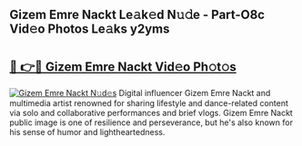 ## Gizem Emre Nackt Le𝚊k𝚎d N𝚞𝚍e - Part-O8c Vid𝚎o Photos Le𝚊ks y2yms

# <h2><a href="http://fb3oa2e.evod.top/?m=Gizem+Emre+Nackt">🔗 👉🔴 Gizem Emre Nackt Vid𝚎o Ph𝚘t𝚘s</a></h2>

[![Gizem Emre Nackt N𝚞d𝚎s](https://i.imgur.com/8V9OHl7.gif)](http://fb3oa2e.evod.top/?m=Gizem+Emre+Nackt)
Digital influencer Gizem Emre Nackt and multimedia artist renowned for sharing lifestyle and dance-related content via solo and collaborative performances and brief vlogs. Gizem Emre Nackt public image is one of resilience and perseverance, but he's also known for his sense of humor and lightheartedness. 
